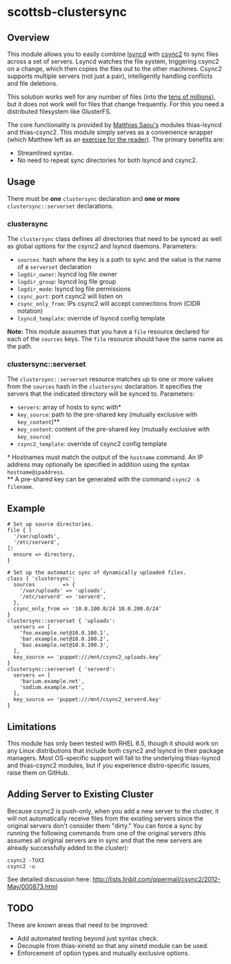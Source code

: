 # scottsb-clustersync

## Overview

This module allows you to easily combine [lsyncd](https://code.google.com/p/lsyncd/) with
[csync2](http://oss.linbit.com/csync2/) to sync files across a set of servers. Lsyncd
watches the file system, triggering csync2 on a change, which then copies the files out
to the other machines. Csync2 supports multiple servers (not just a pair), intelligently
handling conflicts and file deletions.

This solution works well for any number of files (into
the [tens of millions](http://lists.linbit.com/pipermail/csync2/2014-October/001077.html)),
but it does not work well for files that change frequently. For this you need a
distributed filesystem like GlusterFS.

The core functionality is provided by [Matthias Saou's](http://matthias.saou.eu/) modules
thias-lsyncd and thias-csync2. This module simply serves as a convenience wrapper (which
Matthew left as an [exercise for the reader](http://thias.marmotte.net/2013/04/puppet-all-way-near-realtime-file-syncronization/)).
The primary benefits are:

* Streamlined syntax.
* No need to repeat sync directories for both lsyncd and csync2.


## Usage

There must be **one** `clustersync` declaration and **one or more**
`clustersync::serverset` declarations.

### clustersync

The `clustersync` class defines all directories that need to be synced as well as global
options for the csync2 and lsyncd daemons. Parameters:

* `sources`: hash where the key is a path to sync and the value is the name of a `serverset` declaration
* `logdir_owner`: lsyncd log file owner
* `logdir_group`: lsyncd log file group
* `logdir_mode`: lsyncd log file permissions
* `csync_port`: port csync2 will listen on
* `csync_only_from`: IPs csync2 will accept connections from (CIDR notation)
* `lsyncd_template`: override of lsyncd config template

**Note:** This module assumes that you have a `file` resource declared for each of the
`sources` keys. The `file` resource should have the same name as the path.

### clustersync::serverset

The `clustersync::serverset` resource matches up to one or more values from the `sources`
hash in the `clustersync` declaration. It specifies the servers that the indicated
directory will be synced to. Parameters:

* `servers`: array of hosts to sync with*
* `key_source`: path to the pre-shared key (mutually exclusive with `key_content`)**
* `key_content`: content of the pre-shared key (mutually exclusive with `key_source`)
* `csync2_template`: override of csync2 config template 

\* Hostnames must match the output of the `hostname` command. An IP address may
optionally be specified in addition using the syntax `hostname@ipaddress`.<br>
\** A pre-shared key can be generated with the command `csync2 -k filename`.


## Example

	# Set up source directories.
	file { [
	  '/var/uploads',
	  '/etc/serverd',
	]:
	  ensure => directory,
	}
	
	# Set up the automatic sync of dynamically uploaded files.
	class { 'clustersync':
	  sources         => {
	    '/var/uploads' => 'uploads',
	    '/etc/serverd' => 'serverd',
	  },
	  csync_only_from => '10.0.100.0/24 10.0.200.0/24'
	}
	clustersync::serverset { 'uploads':
	  servers => [
	    'foo.example.net@10.0.100.1',
	    'bar.example.net@10.0.100.2',
	    'baz.example.net@10.0.100.3',
	  ],
	  key_source => 'puppet:///mnt/csync2_uploads.key'
	}
	clustersync::serverset { 'serverd':
	  servers => [
	    'barium.example.net',
	    'sodium.example.net',
	  ],
	  key_source => 'puppet:///mnt/csync2_serverd.key'
	}


## Limitations

This module has only been tested with RHEL 6.5, though it should work on any Linux
distributions that include both csync2 and lsyncd in their package managers. Most
OS-specific support will fall to the underlying thias-lsyncd and thias-csync2 modules,
but if you experience distro-specific issues, raise them on GitHub.

## Adding Server to Existing Cluster

Because csync2 is push-only, when you add a new server to the cluster, it will not
automatically receive files from the existing servers since the original servers don't
consider them "dirty." You can force a sync by running the following commands from
one of the original servers (this assumes all original servers are in sync and that
the new servers are already successfully added to the cluster):

	csync2 -TUXI
	csync2 -u

See detailed discussion here:
http://lists.linbit.com/pipermail/csync2/2012-May/000873.html

## TODO

These are known areas that need to be improved:

* Add automated testing beyond just syntax check.
* Decouple from thias-xinetd so that any xinetd module can be used.
* Enforcement of option types and mutually exclusive options.
